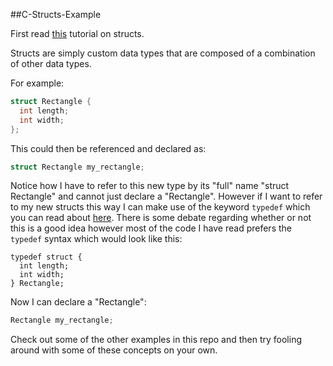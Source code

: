 ##C-Structs-Example

First read [this](http://www.tutorialspoint.com/cprogramming/c_structures.htm) tutorial on structs.

Structs are simply custom data types that are composed of a combination of other data types.

For example:

```c
struct Rectangle {
  int length;
  int width;
};
```

This could then be referenced and declared as:

```c
struct Rectangle my_rectangle;
```

Notice how I have to refer to this new type by its "full" name "struct Rectangle" and cannot just declare a "Rectangle".  However if I want to refer to my new structs this way I can make use of the keyword ```typedef``` which you can read about [here](http://www.tutorialspoint.com/cprogramming/c_typedef.htm).  There is some debate regarding whether or not this is a good idea however most of the code I have read prefers the ```typedef``` syntax which would look like this:

```
typedef struct {
  int length;
  int width;
} Rectangle;
```

Now I can declare a "Rectangle":

```c
Rectangle my_rectangle;
```

Check out some of the other examples in this repo and then try fooling around with some of these concepts on your own.

